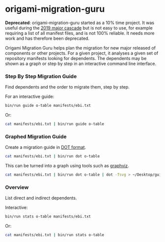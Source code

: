origami-migration-guru
=======================

**Deprecated**: origami-migration-guru started as a 10% time project. It was useful during the [2019 major cascade](https://origami.ft.com/blog/2019/10/31/major-cascade/) but is not easy to use, for example requiring a list of all manifest files, and is not 100% reliable. It needs more work and has therefore been deprecated.

Origami Migration Guru helps plan the migration for new major released of components or other projects. For a given project, it analyses a given set of repository manifests looking for dependents. The dependents may be shown as a graph or step by step in an interactive command line interface.

### Step By Step Migration Guide

Find dependents and the order to migrate them, step by step.

For an interactive guide:
```bash
bin/run guide o-table manifests/ebi.txt
```

Or:
```bash
cat manifests/ebi.txt | bin/run guide o-table
```

### Graphed Migration Guide

Create a migration guide in [DOT format](https://en.wikipedia.org/wiki/DOT_(graph_description_language)).

```bash
cat manifests/ebi.txt | bin/run dot o-table
```

This can be turned into a graph using tools such as [graphviz](https://formulae.brew.sh/formula/graphviz).
```bash
cat manifests/ebi.txt | bin/run dot o-table | dot -Tsvg > ~/Desktop/guide.svg
```

### Overview

List direct and indirect dependents.

Interactive:
```bash
bin/run stats o-table manifests/ebi.txt
```

Or:
```bash
cat manifests/ebi.txt | bin/run stats o-table
```
